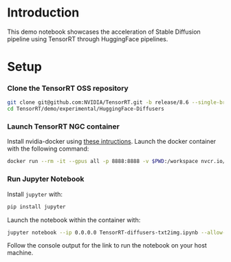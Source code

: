 # Introduction

This demo notebook showcases the acceleration of Stable Diffusion pipeline using TensorRT through HuggingFace pipelines.

# Setup

### Clone the TensorRT OSS repository

```bash
git clone git@github.com:NVIDIA/TensorRT.git -b release/8.6 --single-branch
cd TensorRT/demo/experimental/HuggingFace-Diffusers
```

### Launch TensorRT NGC container

Install nvidia-docker using [these intructions](https://docs.nvidia.com/datacenter/cloud-native/container-toolkit/install-guide.html#docker). Launch the docker container with the following command:

```bash
docker run --rm -it --gpus all -p 8888:8888 -v $PWD:/workspace nvcr.io/nvidia/tensorrt:23.04-py3 /bin/bash
```

### Run Jupyter Notebook

Install `jupyter` with:

```bash
pip install jupyter
```

Launch the notebook within the container with:

```bash
jupyter notebook --ip 0.0.0.0 TensorRT-diffusers-txt2img.ipynb --allow-root --no-browser
```

Follow the console output for the link to run the notebook on your host machine.
